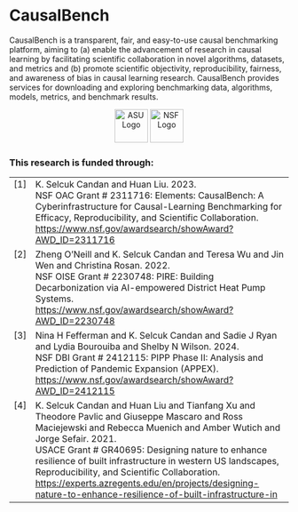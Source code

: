 # CausalBench
CausalBench is a transparent, fair, and easy-to-use causal benchmarking platform, aiming to (a) enable the advancement of research in causal learning by facilitating scientific collaboration in novel algorithms, datasets, and metrics and (b) promote scientific objectivity, reproducibility, fairness, and awareness of bias in causal learning research. CausalBench provides services for downloading and exploring benchmarking data, algorithms, models, metrics, and benchmark results.

<p align="center">
    <img src="https://causalbench.org/assets/images/asu_logo.png" alt="ASU Logo" height="60"/>
    <img src="https://causalbench.org/assets/images/nsf_logo.png" alt="NSF Logo" height="60"/>
</p>

### This research is funded through:

<table>
    <tr>
        <td valign="top">[1]</td>
        <td>K. Selcuk Candan and Huan Liu. 2023. <br>
            NSF OAC Grant # 2311716: Elements: CausalBench: A Cyberinfrastructure for Causal-Learning Benchmarking for Efficacy, Reproducibility, and Scientific Collaboration. <br>
            <a href="https://www.nsf.gov/awardsearch/showAward?AWD_ID=2311716" target="_BLANK">https://www.nsf.gov/awardsearch/showAward?AWD_ID=2311716</a>
        </td>
    </tr>
    <tr>
        <td valign="top">[2]</td>
        <td>
            Zheng O’Neill and K. Selcuk Candan and Teresa Wu and Jin Wen and Christina Rosan. 2022. <br>
            NSF OISE Grant # 2230748: PIRE: Building Decarbonization via AI-empowered District Heat Pump Systems. <br>
            <a href="https://www.nsf.gov/awardsearch/showAward?AWD_ID=2230748" target="_BLANK">https://www.nsf.gov/awardsearch/showAward?AWD_ID=2230748</a>
        </td>
    </tr>
    <tr>
        <td valign="top">[3]</td>
        <td>
            Nina H Fefferman and K. Selcuk Candan and Sadie J Ryan and Lydia Bourouiba and Shelby N Wilson. 2024. <br>
            NSF DBI Grant # 2412115: PIPP Phase II: Analysis and Prediction of Pandemic Expansion (APPEX). <br>
            <a href="https://www.nsf.gov/awardsearch/showAward?AWD_ID=2412115" target="_BLANK">https://www.nsf.gov/awardsearch/showAward?AWD_ID=2412115</a>
        </td>
    </tr>
    <tr>
        <td valign="top">[4]</td>
        <td>
            K. Selcuk Candan and Huan Liu and Tianfang Xu and Theodore Pavlic and Giuseppe Mascaro and Ross Maciejewski and Rebecca Muenich and Amber Wutich and Jorge Sefair. 2021. <br>
            USACE Grant # GR40695: Designing nature to enhance resilience of built infrastructure in western US landscapes, Reproducibility, and Scientific Collaboration. <br>
            <a href="https://experts.azregents.edu/en/projects/designing-nature-to-enhance-resilience-of-built-infrastructure-in" target="_BLANK">https://experts.azregents.edu/en/projects/designing-nature-to-enhance-resilience-of-built-infrastructure-in</a>
        </td>
    </tr>
</table>
